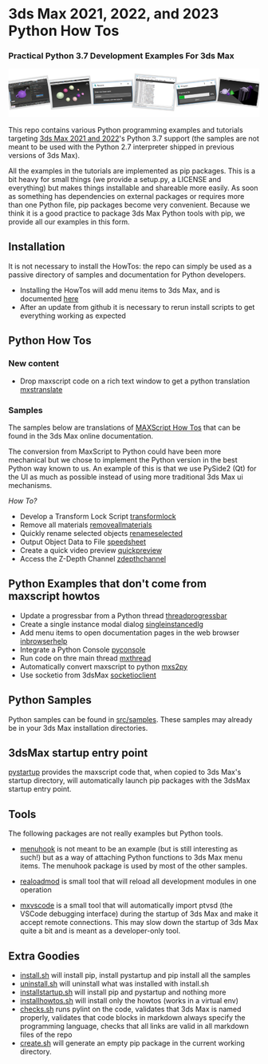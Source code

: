 # 3ds Max 2021, 2022, and 2023 Python How Tos
### Practical Python 3.7 Development Examples For 3ds Max

![Splash](/doc/Splash.png)

This repo contains various Python programming examples and tutorials targeting [3ds Max 2021 and 2022](https://www.autodesk.ca/en/products/3ds-max/overview)'s 
Python 3.7 support (the samples are not meant to be used with the Python 2.7 interpreter shipped
in previous versions of 3ds Max).

All the examples in the tutorials are implemented as pip packages. This is a bit heavy for
small things (we provide a setup.py, a LICENSE and everything) but makes things installable
and shareable more easily. As soon as something has dependencies on external packages or requires
more than one Python file, pip packages become very convenient. Because we think it is a good
practice to package 3ds Max Python tools with pip, we provide all our examples in this form.

## Installation

It is not necessary to install the HowTos: the repo can simply be used as a passive
directory of samples and documentation for Python developers.

- Installing the HowTos will add menu items to 3ds Max, and is documented [here](doc/install.md)
- After an update from github it is necessary to rerun install scripts to get everything 
working as expected


## Python How Tos

### New content

- Drop maxscript code on a rich text window to get a python translation [mxstranslate](/src/packages/mxstranslate/README.md) 

### Samples

The samples below are translations of [MAXScript How Tos](https://help.autodesk.com/view/MAXDEV/2022/ENU/?guid=GUID-25C9AD58-3665-471E-8B4B-54A094C1D5C9) that
can be found in the 3ds Max online documentation.

The conversion from MaxScript to Python could have been more mechanical but we chose to implement
the Python version in the best Python way known to us. An example of this is that we use PySide2
(Qt) for the UI as much as possible instead of using more traditional 3ds Max ui mechanisms.

*How To?*

- Develop a Transform Lock Script [transformlock](/src/packages/transformlock/README.md)
- Remove all materials [removeallmaterials](/src/packages/removeallmaterials/README.md)
- Quickly rename selected objects [renameselected](/src/packages/renameselected/README.md)
- Output Object Data to File [speedsheet](/src/packages/speedsheet/README.md)
- Create a quick video preview [quickpreview](/src/packages/quickpreview/README.md)
- Access the Z-Depth Channel [zdepthchannel](/src/packages/zdepthchannel/README.md)

## Python Examples that don't come from maxscript howtos

- Update a progressbar from a Python thread [threadprogressbar](/src/packages/threadprogressbar/README.md)
- Create a single instance modal dialog [singleinstancedlg](/src/packages/singleinstancedlg/README.md)
- Add menu items to open documentation pages in the web browser [inbrowserhelp](/src/packages/inbrowserhelp/README.md)
- Integrate a Python Console [pyconsole](/src/packages/pyconsole/README.md)
- Run code on thre main thread [mxthread](/src/packages/mxthread/README.md)
- Automatically convert maxscript to python [mxs2py](/src/packages/mxs2py/README.md)
- Use socketio from 3dsMax [socketioclient](/src/packages/socketioclient/README.md)

## Python Samples

Python samples can be found in [src/samples](/src/samples). These samples may already be in your 3ds Max
installation directories.

## 3dsMax startup entry point

[pystartup](/src/pystartup/README.md) provides the maxscript code that, when copied to 3ds Max's
startup directory, will automatically launch pip packages with the 3dsMax startup
entry point.

## Tools

The following packages are not really examples but Python tools.

- [menuhook](/src/packages/menuhook/README.md) is not meant to be an example (but is still interesting as such!) but
as a way of attaching Python functions to 3ds Max menu items. The menuhook package is used by 
most of the other samples.

- [realoadmod](/src/packages/reloadmod/README.md) is small tool that will reload all development modules in one
operation

- [mxvscode](/src/packages/mxvscode/README.md) is a small tool that will automatically import ptvsd (the
VSCode debugging interface) during the startup of 3ds Max and make it accept remote connections.
This may slow down the startup of 3ds Max quite a bit and is meant as a developer-only tool.

## Extra Goodies

- [install.sh](install.sh) will install pip, install pystartup and pip install all the samples
- [uninstall.sh](uninstall.sh) will uninstall what was installed with install.sh
- [installstartup.sh](installstartup.sh) will install pip and pystartup and nothing more
- [installhowtos.sh](installhowtos.sh) will install only the howtos (works in a virtual env)
- [checks.sh](/scripts/checks.sh) runs pylint on the code, validates that 3ds Max is named properly,
validates that code blocks in markdown always specify the programming language, checks that
all links are valid in all markdown files of the repo
- [create.sh](/scripts/create.sh) will generate an empty pip package in the current working directory.
